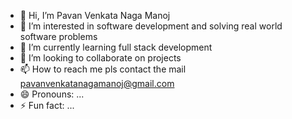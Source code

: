 - 👋 Hi, I’m Pavan Venkata Naga Manoj 
- 👀 I’m interested in software development and solving real world software problems
- 🌱 I’m currently learning full stack development
- 💞️ I’m looking to collaborate on projects
- 📫 How to reach me pls contact the mail pavanvenkatanagamanoj@gmail.com
- 😄 Pronouns: ...
- ⚡ Fun fact: ...

<!---
PavanVenkataNagaManoj17/PavanVenkataNagaManoj17 is a ✨ special ✨ repository because its `README.md` (this file) appears on your GitHub profile.
You can click the Preview link to take a look at your changes.
--->
